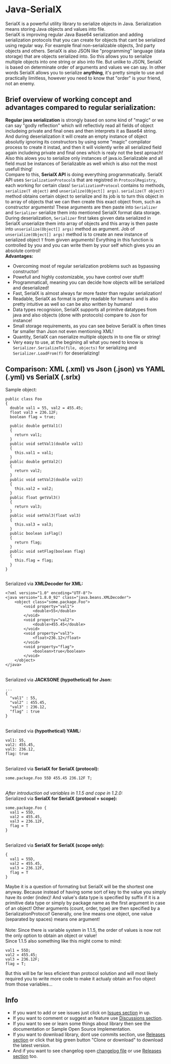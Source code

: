 # Java-SerialX
SerialX is a powerful utility library to serialize objects in Java. Serialization means storing Java objects and values into file. <br>
SerialX is improving regular Java Base64 serialization and adding serialization protocols that you can create for objects that cant be serialized using regular way. For example final non-serializable objects, 3rd party objects and others. SerialX is also JSON like "programming" language (data storage) that are objects serialized into. So this allows you to serialize multiple objects into one string or also into file. But unlike to JSON, SerialX is based on determinate order of arguments and values we can say. In other words SerialX allows you to serialize **anything**, it's pretty simple to use and practically limitless, however you need to know that "order" is your friend, not an enemy.
## Brief overview of working concept and advantages compared to regular serialization:
**Regular java serialization** is strongly based on some kind of "magic" or we can say "godly reflection" which will reflectivly read all fields of object includeing private and final ones and then interprets it as Base64 string. And during deserialization it will create an empty instance of object absolutly ignoring its constructors by using some "magic" compilator process to create it instad, and then it will violently write all serialized field again includeing private and final ones which is realy not the best aproach! Also this alows you to serialize only instances of java.io.Serializable and all field must be instances of Serializable as well which is also not the most usefull thing! <br>
Compare to this, **SerialX API** is doing everything programmatically. SerialX API uses ``SerializationProtocol``s that are registred in ``ProtocolRegistry``, each working for certain class! ``SerializationProtocol`` contains to methods, ``serialize(T object)`` and ``unserialize(Object[] args)``. ``serialize(T object)`` method obtains certain object to serialize and its job is to turn this object in to array of objects that we can then create this exact object from, such as constructor arguments! These arguments are then paste into ``Serializer`` and ``Serializer`` serialize them into mentioned SerialX format data storage. During deserialization, ``Serializer`` first takes givven data serialized in SerialX unserialize them into array of objects and this array is then paste into ``unserialize(Object[] args)`` method as argument. Job of ``unserialize(Object[] args)`` method is to create an new instance of serialized object ``T`` from givven arguments! Evrything in this function is controlled by you and you can write them by your self which gives you an absolute control! <br>
**Advantages:**
* Overcoming most of regular serialization problems such as bypassing constructor!
* Powefull and highly costomizable, you have control over stuff!
* Programmaticall, meaning you can decide how objects will be serialized and deserialized!
* Fast, SerialX is almost always far more faster than regular serialization!
* Readable, SerialX as format is pretty readable for humans and is also pretty intuitive as well so can be also written by humans!
* Data types recognision, SerialX supports all primitve datatypes from java and also objects (done with protocols) compare to Json for instance!
* Small storage requirements, as you can see belove SerialX is often times far smaller than Json not even mentioning XML!
* Quantity, SerialX can nserialize multiple objects in to one file or string!
* Very easy to use, at the begining all what you need to know is ``Serializer.SerializeTo(file, objects)`` for serializing and ``Serializer.LoadFrom(f)`` for deserializing!

## Comparison: XML (.xml) vs Json (.json) vs YAML (.yml) vs SerialX (.srlx)
Sample object:
```
public class Foo
{
  double val1 = 55, val2 = 455.45;
  float val3 = 236.12F;
  boolean flag = true;

  public double getVal1()
  {
    return val1;
  }
  public void setVal1(double val1)
  {
    this.val1 = val1;
  }
  public double getVal2()
  {
    return val2;
  }
  public void setVal2(double val2)
  {
    this.val2 = val2;
  }
  public float getVal3()
  {
    return val3;
  }
  public void setVal3(float val3)
  {
    this.val3 = val3;
  }
  public boolean isFlag()
  {
    return flag;
  }
  public void setFlag(boolean flag)
  {
    this.flag = flag;
  }
}
```
##
Serialized via **XMLDecoder for XML:**
```
<?xml version="1.0" encoding="UTF-8"?>
<java version="1.8.0_92" class="java.beans.XMLDecoder">
    <object class="some.package.Foo">
        <void property="val1">
            <double>55</double>
        </void>
        <void property="val2">
            <double>455.45</double>
        </void>
        <void property="val3">
            <float>236.12</float>
        </void>
        <void property="flag">
            <boolean>true</boolean>
        </void>
    </object>
</java>
```
<br>Serialized via **JACKSONE (hypothetical) for Json:**
```
...
{
  "val1" : 55,
  "val2" : 455.45,
  "val3" : 236.12,
  "flag" : true 
}
```
<br>Serialized via **(hypothetical) YAML:**
```
val1: 55,
val2: 455.45,
val3: 236.12,
flag: true 
```
<br>Serialized via **SerialX for SerialX (protocol):**
```
some.package.Foo 55D 455.45 236.12F T;
``` 
<br> *After introduction od variables in 1.1.5 and cope in 1.2.0:* <br>
Serialized via **SerialX for SerialX (protocol + scope):**
```
some.package.Foo {
  val1 = 55D,
  val2 = 455.45,
  val3 = 236.12F,
  flag = T 
}
```
<br>Serialized via **SerialX for SerialX (scope only):**
```
{
  val1 = 55D,
  val2 = 455.45,
  val3 = 236.12F,
  flag = T 
}
```
Maybe it is a question of formating but SerialX will be the shortest one anyway. Because instead of having some sort of key to the value you simply have its order (index)! 
And value's data type is specified by suffix if it is a primitive data type or simply by package name as the first argument in case of an object! Other arguments (count, order, type) are then specified by a SerializationProtocol! Generally, one line means one object, one value (separated by spaces) means one argument! <br><br>
Note: Since there is variable system in 1.1.5, the order of values is now not the only option to obtain an object or value! <br>
Since 1.1.5 also something like this might come to mind: <br>
```
val1 = 55D;
val2 = 455.45;
val3 = 236.12F;
flag = T;
```
But this will be far less eficient than protocol solution and will most likely required you to write more code to make it actualy obtain an Foo object from those variables...
<br>
## Info
* If you want to add or see issues just click on [Issues section](https://github.com/PetoPetko/Java-SerialX/issues) in up.
* If you want to comment or suggest an feature use [Discussions section](https://github.com/PetoPetko/Java-SerialX/discussions).
* If you want to see or learn some things about library then see the documentation or Sample Open Source Implementation.
* If you want to download library, dont use commits section, use [Releases section](https://github.com/PetoPetko/Java-SerialX/releases) or click that big green button "Clone or download" to download the latest version.
* And if you want to see changelog open [changelog file](Changelog.md) or use [Releases section](https://github.com/PetoPetko/Java-SerialX/releases) too.
